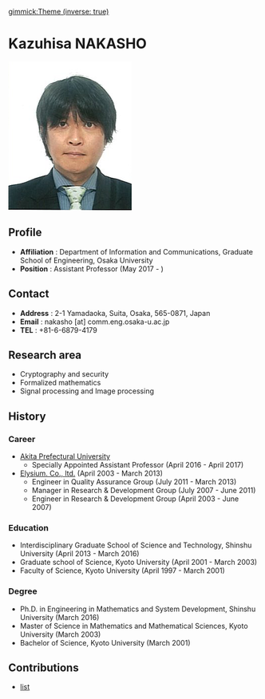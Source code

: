 [gimmick:Theme (inverse: true)](cerulean)

Kazuhisa NAKASHO
======================
 ![](nakasho.png)

Profile
----------------------
- **Affiliation** :  Department of Information and Communications, Graduate School of Engineering, Osaka University
- **Position** : Assistant Professor (May 2017 - )

Contact
----------------------
- **Address** : 2-1 Yamadaoka, Suita, Osaka, 565-0871, Japan
- **Email** :  nakasho [at] comm.eng.osaka-u.ac.jp
- **TEL** : +81-6-6879-4179

Research area
----------------------
- Cryptography and security
- Formalized mathematics
- Signal processing and Image processing


History
----------------------
### Career
- [Akita Prefectural University](http://www.akita-pu.ac.jp/)
  - Specially Appointed Assistant Professor (April 2016 - April 2017)
- [Elysium. Co., ltd.](http://www.elysium.co.jp/) (April 2003 - March 2013)
  - Engineer in Quality Assurance Group (July 2011 - March 2013)
  - Manager in Research & Development Group (July 2007 - June 2011)
  - Engineer in Research & Development Group (April 2003 - June 2007)

### Education
- Interdisciplinary Graduate School of Science and Technology, Shinshu University (April 2013 - March 2016)  
- Graduate school of Science, Kyoto University (April 2001 - March 2003)  
- Faculty of Science, Kyoto University (April 1997 - March 2001)  

### Degree
- Ph.D. in Engineering in Mathematics and System Development, Shinshu University (March 2016)
- Master of Science in Mathematics and Mathematical Sciences, Kyoto University (March 2003)
- Bachelor of Science, Kyoto University (March 2001)

Contributions
----------------------
- [list](contributions.md)

